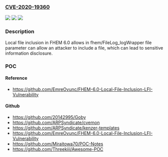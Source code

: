 ### [CVE-2020-19360](https://cve.mitre.org/cgi-bin/cvename.cgi?name=CVE-2020-19360)
![](https://img.shields.io/static/v1?label=Product&message=n%2Fa&color=blue)
![](https://img.shields.io/static/v1?label=Version&message=n%2Fa&color=blue)
![](https://img.shields.io/static/v1?label=Vulnerability&message=n%2Fa&color=brighgreen)

### Description

Local file inclusion in FHEM 6.0 allows in fhem/FileLog_logWrapper file parameter can allow an attacker to include a file, which can lead to sensitive information disclosure.

### POC

#### Reference
- https://github.com/EmreOvunc/FHEM-6.0-Local-File-Inclusion-LFI-Vulnerability

#### Github
- https://github.com/20142995/Goby
- https://github.com/ARPSyndicate/cvemon
- https://github.com/ARPSyndicate/kenzer-templates
- https://github.com/EmreOvunc/FHEM-6.0-Local-File-Inclusion-LFI-Vulnerability
- https://github.com/Miraitowa70/POC-Notes
- https://github.com/Threekiii/Awesome-POC

